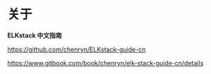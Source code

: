 # 关于

**ELKstack 中文指南**

https://github.com/chenryn/ELKstack-guide-cn

https://www.gitbook.com/book/chenryn/elk-stack-guide-cn/details




